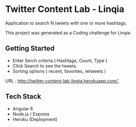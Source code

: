 # Twitter Content Lab - Linqia

Application to search N tweets with one or more hashtags.

This project was generated as a Coding challenge for Linqia.

## Getting Started ##
- Enter Serch criteria ( Hashtags, Count, Type )
- Click Search to see the tweets.
- Sorting options ( recent, favorites, retweets )

 URL : <http://twitter-content-lab-linqia.herokuapp.com/`>

 ## Tech Stack ##
 
 -  Angular 6
 - Node.js / Express
 - Heroku (Deployment)

